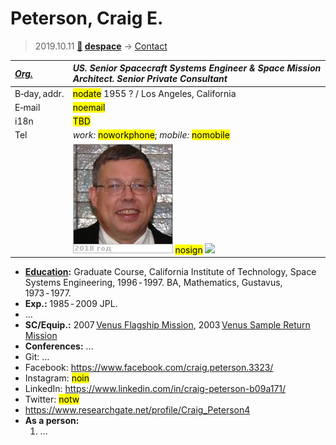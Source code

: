 # Peterson, Craig E.
> 2019.10.11 **[🚀](../index/index.md) [despace](index.md)** → [Contact](contact.md)

|*[Org.](contact.md)*|*US. Senior Spacecraft Systems Engineer & Space Mission Architect. Senior Private Consultant*|
|:--|:--|
|B‑day, addr.| <mark>nodate</mark> 1955 ? / Los Angeles, California |
|E‑mail| <mark>noemail</mark> |
|i18n| <mark>TBD</mark> |
|Tel| *work:* <mark>noworkphone</mark>; *mobile:* <mark>nomobile</mark> |
|| [![](f/contact/p/peterson1_photo_thumb.jpg)](f/contact/p/peterson1_photo.jpg) <mark>nosign</mark> [![](f/contact//1_sign_thumb.jpg)](f/contact//1_sign.png) |

   - **[Education](edu.md):** Graduate Course, California Institute of Technology, Space Systems Engineering, 1996 ‑ 1997. BA, Mathematics, Gustavus, 1973 ‑ 1977.
   - **Exp.:** 1985 ‑ 2009 JPL.
   - …
   - **SC/Equip.:** 2007 [Venus Flagship Mission](venus_flagship_mission.md), 2003 [Venus Sample Return Mission](venus_sample_return_mission.md)
   - **Conferences:** …
   - Git: …
   - Facebook: <https://www.facebook.com/craig.peterson.3323/>
   - Instagram: <mark>noin</mark>
   - LinkedIn: <https://www.linkedin.com/in/craig-peterson-b09a171/>
   - Twitter: <mark>notw</mark>
   - <https://www.researchgate.net/profile/Craig_Peterson4>
   - **As a person:**
      1. …
